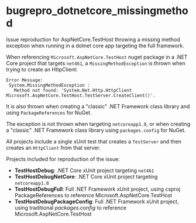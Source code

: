 # bugrepro_dotnetcore_missingmethod
Issue reproduction for AspNetCore.TestHost throwing a missing method exception when running in a dotnet core app targeting the full framework.

When referencing `Microsoft.AspNetCore.TestHost` nuget package in a .NET Core project that targets `net461`, a `MissingMethodException` 
is thrown when trying to create an HttpClient:

```
Error Message:
 System.MissingMethodException : 
   Method not found: 'System.Net.Http.HttpClient Microsoft.AspNetCore.TestHost.TestServer.CreateClient()'.
```

It is also thrown when creating a "classic" .NET Framework class library and using `PackageReferences` for NuGet.

The exception is not thrown when targeting `netcoreapp1.0`, or when creating a "classic" .NET Framework class library using `packages.config` for NuGet.

All projects include a single xUnit test that creates a `TestServer` and then creates an `HttpClient` from that server.

Projects included for reproduction of the issue:
* **TestHostDebug**: .NET Core xUnit project targeting `net461`
* **TestHostDebugNetCore**: .NET Core xUnit project targeting `netcoreapp1.0`
* **TestHostDebugFull**: Full .NET Framework xUnit project, using csproj PackageReferences to reference Microsoft.AspNetCore.TestHost
* **TestHostDebugPackageConfig**: Full .NET Framework xUnit project, using traditional *packages.config* to reference Microsoft.AspNetCore.TestHost
